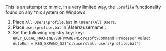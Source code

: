 This is an attempt to mimic, in a very limited way, the `.profile` functionality found on any *nix system on Windows.

1. Place `All Users\profile.bat` in `\Users\All Users`.
2. Place `user\profile.bat` in \Users\username`.
3. Set the following registry key:
   key: `HKEY_LOCAL_MACHINE\SOFTWARE\Microsoft\Command Processor`
   value: `AutoRun = REG_EXPAND_SZ("c:\users\all users\profile.bat")`
